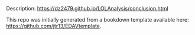 Description:
https://dz2479.github.io/LOLAnalysis/conclusion.html

This repo was initially generated from a bookdown template available here: 
https://github.com/jtr13/EDAVtemplate.

